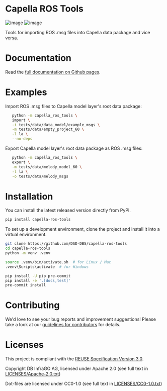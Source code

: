 <!--
 ~ Copyright DB InfraGO AG and contributors
 ~ SPDX-License-Identifier: Apache-2.0
 -->

# Capella ROS Tools

![image](https://github.com/DSD-DBS/capella-ros-tools/actions/workflows/build-test-publish.yml/badge.svg)
![image](https://github.com/DSD-DBS/capella-ros-tools/actions/workflows/lint.yml/badge.svg)

Tools for importing ROS .msg files into Capella data package and vice versa.

# Documentation

Read the [full documentation on Github pages](https://dsd-dbs.github.io/capella-ros-tools).

# Examples

Import ROS .msg files to Capella model layer's root data package:

```sh
   python -m capella_ros_tools \
   import \
   -i tests/data/data_model/example_msgs \
   -m tests/data/empty_project_60 \
   -l la \
   --no-deps
```

Export Capella model layer's root data package as ROS .msg files:

```sh
   python -m capella_ros_tools \
   export \
   -m tests/data/melody_model_60 \
   -l la \
   -o tests/data/melody_msgs
```

# Installation

You can install the latest released version directly from PyPI.

```sh
pip install capella-ros-tools
```

To set up a development environment, clone the project and install it into a
virtual environment.

```sh
git clone https://github.com/DSD-DBS/capella-ros-tools
cd capella-ros-tools
python -m venv .venv

source .venv/bin/activate.sh  # for Linux / Mac
.venv\Scripts\activate  # for Windows

pip install -U pip pre-commit
pip install -e '.[docs,test]'
pre-commit install
```

# Contributing

We'd love to see your bug reports and improvement suggestions! Please take a
look at our [guidelines for contributors](CONTRIBUTING.md) for details.

# Licenses

This project is compliant with the
[REUSE Specification Version 3.0](https://git.fsfe.org/reuse/docs/src/commit/d173a27231a36e1a2a3af07421f5e557ae0fec46/spec.md).

Copyright DB InfraGO AG, licensed under Apache 2.0 (see full text in
[LICENSES/Apache-2.0.txt](LICENSES/Apache-2.0.txt))

Dot-files are licensed under CC0-1.0 (see full text in
[LICENSES/CC0-1.0.txt](LICENSES/CC0-1.0.txt))
